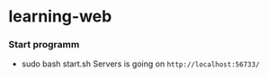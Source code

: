 # learning-web

### Start programm
 - sudo bash start.sh
Servers is going on `http://localhost:56733/`